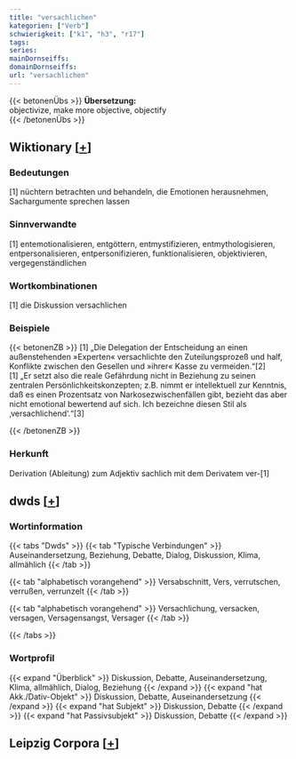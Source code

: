 ```yaml
---
title: "versachlichen"
kategorien: ["Verb"]
schwierigkeit: ["k1", "h3", "r17"]
tags:
series:
mainDornseiffs:
domainDornseiffs:
url: "versachlichen"
---
```


{{< betonenÜbs >}}
**Übersetzung:**  
objectivize, make more objective, objectify  
{{< /betonenÜbs >}}

## Wiktionary [[+](https://de.wiktionary.org/wiki/versachlichen)]

### Bedeutungen
[1] nüchtern betrachten und behandeln, die Emotionen herausnehmen, Sachargumente sprechen lassen  

### Sinnverwandte
[1] entemotionalisieren, entgöttern, entmystifizieren, entmythologisieren, entpersonalisieren, entpersonifizieren, funktionalisieren, objektivieren, vergegenständlichen  

### Wortkombinationen
[1] die Diskussion versachlichen  

### Beispiele
{{< betonenZB >}}
[1] „Die Delegation der Entscheidung an einen außenstehenden »Experten« versachlichte den Zuteilungsprozeß und half, Konflikte zwischen den Gesellen und »ihrer« Kasse zu vermeiden.“[2]  
[1] „Er setzt also die reale Gefährdung nicht in Beziehung zu seinen zentralen Persönlichkeitskonzepten; z.B. nimmt er intellektuell zur Kenntnis, daß es einen Prozentsatz von Narkosezwischenfällen gibt, bezieht das aber nicht emotional bewertend auf sich. Ich bezeichne diesen Stil als ‚versachlichend‘.“[3]  

{{< /betonenZB >}}
### Herkunft
Derivation (Ableitung) zum Adjektiv sachlich mit dem Derivatem ver-[1]  



## dwds [[+](https://www.dwds.de/wb/versachlichen)]

### Wortinformation
{{< tabs "Dwds" >}}
{{< tab "Typische Verbindungen" >}}
Auseinandersetzung, Beziehung, Debatte, Dialog, Diskussion, Klima, allmählich
{{< /tab >}}

{{< tab "alphabetisch vorangehend" >}}
Versabschnitt, Vers, verrutschen, verrußen, verrunzelt
{{< /tab >}}

{{< tab "alphabetisch vorangehend" >}}
Versachlichung, versacken, versagen, Versagensangst, Versager
{{< /tab >}}

{{< /tabs >}}

### Wortprofil
{{< expand "Überblick" >}} Diskussion, Debatte, Auseinandersetzung, Klima, allmählich, Dialog, Beziehung {{< /expand >}}
{{< expand "hat Akk./Dativ-Objekt" >}} Diskussion, Debatte, Auseinandersetzung {{< /expand >}}
{{< expand "hat Subjekt" >}} Diskussion, Debatte {{< /expand >}}
{{< expand "hat Passivsubjekt" >}} Diskussion, Debatte {{< /expand >}}

## Leipzig Corpora [[+](https://corpora.uni-leipzig.de/en/res?word=versachlichen&corpusId=deu_newscrawl-public_2018)]

